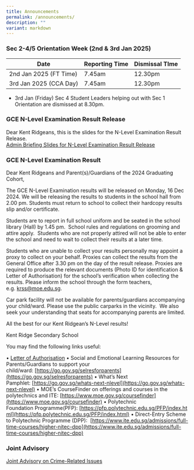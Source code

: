```yaml
---
title: Announcements
permalink: /announcements/
description: ""
variant: markdown
---
```

### Sec 2-4/5 Orientation Week  (2nd &amp; 3rd Jan 2025)

|Date| Reporting Time | Dismissal TIme | 
| -------- | -------- | -------- | 
|2nd Jan 2025 (FT Time)| 7.45am    | 12.30pm      | 
|3rd Jan 2025 (CCA Day)| 7.45am    | 12.30pm      | 

* 3rd Jan (Friday) Sec 4 Student Leaders helping out with Sec 1 Orientation are dismissed at 8.30pm.



### GCE N-Level Examination Result Release
Dear Kent Ridgeans, this is the slides for the N-Level Examination Result Release. <br>
[Admin Briefing Slides for N-Level Examination Result Release](/files/Admin_Briefing_Slides___N_Level_Results_16_Dec_2024.pdf)


### GCE N-Level Examination Result
Dear Kent&nbsp;Ridgeans&nbsp;and Parent(s)/Guardians of the 2024 Graduating Cohort,

The&nbsp;GCE N-Level Examination results will be released on&nbsp;Monday, 16 Dec 2024. We will be releasing the results to students in the school&nbsp;hall&nbsp;from 2.00 pm. Students must return to school to collect their hardcopy results slip and/or certificate.&nbsp;&nbsp;

Students are to report in full school uniform and be seated in the school library (Hall) by 1.45 pm.&nbsp; School rules and regulations on grooming and attire apply.&nbsp; Students who are not properly attired will not be able to enter the school and need to wait to collect their results at a later time.

Students who are unable to collect your results personally may appoint a proxy to collect on your behalf. Proxies can collect the results from the General Office after 3.30 pm on the day of the result release. Proxies are required to produce the relevant documents (Photo ID for identification &amp; Letter of&nbsp;Authorisation) for the school’s verification when collecting the results. Please inform the school through the form teachers, e.g.&nbsp;[krss@moe.edu.sg](mailto:krss@moe.edu.sg).

Car park facility will not be available for parents/guardians accompanying your child/ward.&nbsp;Please use the public carparks in the vicinity.&nbsp; We also seek your understanding that seats for accompanying parents are limited.&nbsp; &nbsp;

All the best for our Kent&nbsp;Ridgean’s&nbsp;N-Level results!

Kent Ridge Secondary School

You may find the following links useful:

•&nbsp;[Letter of&nbsp;Authorisation](/files/letter_of_authorisation__collection_of_results_by_proxy_.pdf)
•&nbsp;Social and Emotional Learning Resources for Parents/Guardians to support your child/ward:&nbsp;[https://go.gov.sg/selresforparents](https://go.gov.sg/selresforparents)
•&nbsp;What’s Next Pamphlet:&nbsp;[https://go.gov.sg/whats-next-nlevel](https://go.gov.sg/whats-next-nlevel)
•&nbsp;MOE’s&nbsp;CourseFinder&nbsp;on offerings and courses in the polytechnics and ITE:&nbsp;[https://www.moe.gov.sg/coursefinder](https://www.moe.gov.sg/coursefinder)
•&nbsp;Polytechnic Foundation&nbsp;Programme(PFP):&nbsp;[https://pfp.polytechnic.edu.sg/PFP/index.html](https://pfp.polytechnic.edu.sg/PFP/index.html)
•&nbsp;Direct-Entry Scheme to Polytechnic&nbsp;Programme&nbsp;(DPP): &nbsp;[https://www.ite.edu.sg/admissions/full-time-courses/higher-nitec-dpp](https://www.ite.edu.sg/admissions/full-time-courses/higher-nitec-dpp)

 
 
### Joint Advisory
[Joint Advisory on Crime-Related Issues](/files/Attachment_2___Secondary_JC_Level_Joint_Advisory.pdf)